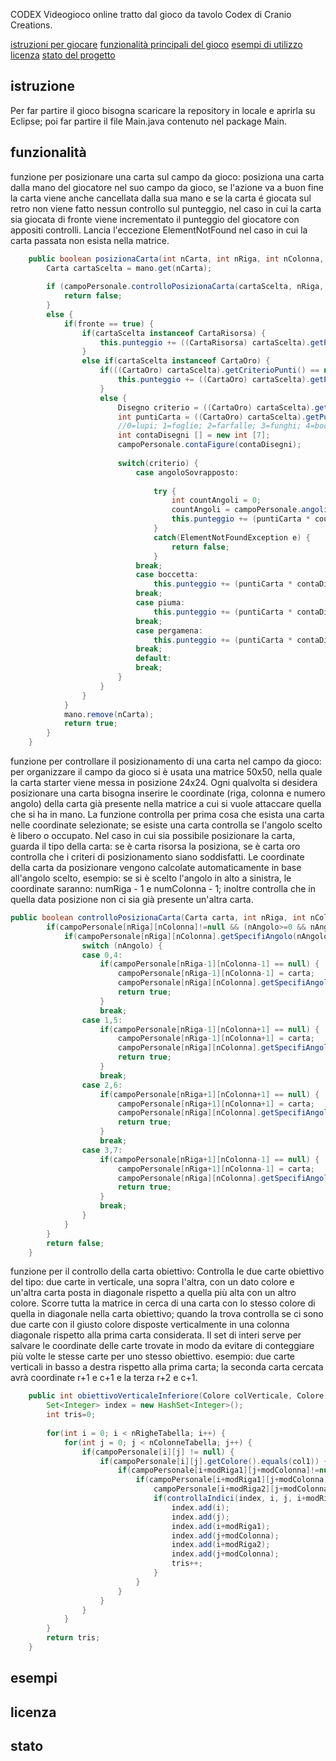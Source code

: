 CODEX 
Videogioco online tratto dal gioco da tavolo Codex di Cranio Creations.

[istruzioni per giocare](#istruzione)
[funzionalità principali del gioco](#funzionalità)
[esempi di utilizzo](#esempi)
[licenza](#licenza)
[stato del progetto](#stato)

## istruzione

Per far partire il gioco bisogna scaricare la repository in locale e aprirla su Eclipse; poi far partire il file Main.java contenuto nel package Main.

## funzionalità
funzione per posizionare una carta sul campo da gioco:
posiziona una carta dalla mano del giocatore nel suo campo da gioco, se l'azione va a buon fine la carta viene anche cancellata dalla sua mano e 
se la carta é giocata sul retro non viene fatto nessun controllo sul punteggio,
nel caso in cui la carta sia giocata di fronte viene incrementato il punteggio del giocatore con appositi controlli.
Lancia l'eccezione ElementNotFound nel caso in cui la carta passata non esista nella matrice.

```java
	public boolean posizionaCarta(int nCarta, int nRiga, int nColonna, int nAngolo, boolean fronte) {
		Carta cartaScelta = mano.get(nCarta);
		
		if (campoPersonale.controlloPosizionaCarta(cartaScelta, nRiga, nColonna, nAngolo) == false) {
			return false;
		}
		else {
			if(fronte == true) {
				if(cartaScelta instanceof CartaRisorsa) {
					this.punteggio += ((CartaRisorsa) cartaScelta).getPunti();
				}
				else if(cartaScelta instanceof CartaOro) {
					if(((CartaOro) cartaScelta).getCriterioPunti() == null) {
						this.punteggio += ((CartaOro) cartaScelta).getPunti();
					}
					else {
						Disegno criterio = ((CartaOro) cartaScelta).getCriterioPunti();
						int puntiCarta = ((CartaOro) cartaScelta).getPunti();
						//0=lupi; 1=foglie; 2=farfalle; 3=funghi; 4=boccetta; 5=piuma; 6=pergamena
						int contaDisegni [] = new int [7];
						campoPersonale.contaFigure(contaDisegni);
						
						switch(criterio) {
							case angoloSovrapposto:
								
								try {
									int countAngoli = 0;
									countAngoli = campoPersonale.angoliSovrapposti(cartaScelta);
									this.punteggio += (puntiCarta * countAngoli);
								}
								catch(ElementNotFoundException e) {
									return false;
								}
							break;
							case boccetta:
								this.punteggio += (puntiCarta * contaDisegni[4]);
							break;
							case piuma:
								this.punteggio += (puntiCarta * contaDisegni[5]);
							break;
							case pergamena:
								this.punteggio += (puntiCarta * contaDisegni[6]);
							break;
							default:
							break;
						}
					}
				}
			}
			mano.remove(nCarta);
			return true;
		}		
	}
```

funzione per controllare il posizionamento di una carta nel campo da gioco: 
per organizzare il campo da gioco si è usata una matrice 50x50, nella quale la carta starter viene messa in posizione 24x24.
Ogni qualvolta si desidera posizionare una carta bisogna inserire le coordinate (riga, colonna e numero angolo) della carta già presente nella matrice a cui si vuole attaccare quella che si ha in mano.
La funzione controlla per prima cosa che esista una carta nelle coordinate selezionate; se esiste una carta controlla se l'angolo scelto è libero o occupato.
Nel caso in cui sia possibile posizionare la carta, guarda il tipo della carta: se è carta risorsa la posiziona, se è carta oro controlla che i criteri di posizionamento siano soddisfatti.
Le coordinate della carta da posizionare vengono calcolate automaticamente in base all'angolo scelto, esempio: se si è scelto l'angolo in alto a sinistra, le coordinate saranno: numRiga - 1 e numColonna - 1;
inoltre controlla che in quella data posizione non ci sia già presente un'altra carta.
```java
public boolean controlloPosizionaCarta(Carta carta, int nRiga, int nColonna, int nAngolo) {
		if(campoPersonale[nRiga][nColonna]!=null && (nAngolo>=0 && nAngolo<8) && campoPersonale[nRiga][nColonna].getSpecifiAngolo(nAngolo)!=null) {
			if(campoPersonale[nRiga][nColonna].getSpecifiAngolo(nAngolo).getOccupato()==false && controllaCarta(carta)==true) {
				switch (nAngolo) {
				case 0,4:
					if(campoPersonale[nRiga-1][nColonna-1] == null) {
						campoPersonale[nRiga-1][nColonna-1] = carta;
						campoPersonale[nRiga][nColonna].getSpecifiAngolo(nAngolo).setOccupato(true);
						return true;
					}
					break;
				case 1,5:
					if(campoPersonale[nRiga-1][nColonna+1] == null) {
						campoPersonale[nRiga-1][nColonna+1] = carta;
						campoPersonale[nRiga][nColonna].getSpecifiAngolo(nAngolo).setOccupato(true);
						return true;
					}
					break;
				case 2,6:
					if(campoPersonale[nRiga+1][nColonna+1] == null) {
						campoPersonale[nRiga+1][nColonna+1] = carta;
						campoPersonale[nRiga][nColonna].getSpecifiAngolo(nAngolo).setOccupato(true);
						return true;
					}
					break;
				case 3,7:
					if(campoPersonale[nRiga+1][nColonna-1] == null) {
						campoPersonale[nRiga+1][nColonna-1] = carta;
						campoPersonale[nRiga][nColonna].getSpecifiAngolo(nAngolo).setOccupato(true);
						return true;
					}
					break;						
				}				
			}			
		}
		return false;
	}
```
funzione per il controllo della carta obiettivo:
Controlla le due carte obiettivo del tipo: due carte in verticale, una sopra l'altra, con un dato colore e un'altra carta posta in diagonale rispetto a quella più alta con un altro colore.
Scorre tutta la matrice in cerca di una carta con lo stesso colore di quella in diagonale nella carta obiettivo; quando la trova controlla se ci sono due carte con il giusto colore disposte verticalmente
in una colonna diagonale rispetto alla prima carta considerata.
Il set di interi serve per salvare le coordinate delle carte trovate in modo da evitare di conteggiare più volte le stesse carte per uno stesso obiettivo.
esempio: due carte verticali in basso a destra rispetto alla prima carta; la seconda carta cercata avrà coordinate r+1 e c+1 e la terza r+2 e c+1.


```java
	public int obiettivoVerticaleInferiore(Colore colVerticale, Colore col1, int modColonna, int modRiga1, int modRiga2) {
		Set<Integer> index = new HashSet<Integer>();
		int tris=0;
		
		for(int i = 0; i < nRigheTabella; i++) {
			for(int j = 0; j < nColonneTabella; j++) {
				if(campoPersonale[i][j] != null) {
					if(campoPersonale[i][j].getColore().equals(col1)) {
						if(campoPersonale[i+modRiga1][j+modColonna]!=null && campoPersonale[i+modRiga2][j+modColonna]!=null) {
							if(campoPersonale[i+modRiga1][j+modColonna].getColore().equals(colVerticale) &&
								campoPersonale[i+modRiga2][j+modColonna].getColore().equals(colVerticale)) {
								if(controllaIndici(index, i, j, i+modRiga1, j+modColonna, i+modRiga2, j+modColonna)) {
									index.add(i);
									index.add(j);
									index.add(i+modRiga1);
									index.add(j+modColonna);
									index.add(i+modRiga2);
									index.add(j+modColonna);
									tris++;
								}
							}
						}
					}
				}
			}
		}
		return tris;
	}
```

## esempi

## licenza

## stato
